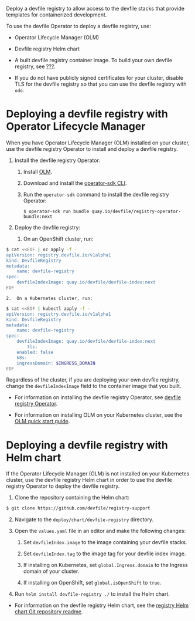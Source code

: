 Deploy a devfile registry to allow access to the devfile stacks that
provide templates for containerized development.

To use the devfile Operator to deploy a devfile registry, use:

- Operator Lifecycle Manager (OLM)

- Devfile registry Helm chart

- A built devfile registry container image. To build your own devfile
  registry, see [???](#building-a-custom-devfile-registry.adoc).

- If you do not have publicly signed certificates for your cluster,
  disable TLS for the devfile registry so that you can use the devfile
  registry with `odo`.

# Deploying a devfile registry with Operator Lifecycle Manager

When you have Operator Lifecycle Manager (OLM) installed on your
cluster, use the devfile registry Operator to install and deploy a
devfile registry.

1.  Install the devfile registry Operator:

    1.  Install
        [OLM](https://github.com/operator-framework/operator-lifecycle-manager).

    2.  Download and install the [operator-sdk
        CLI](https://mirror.openshift.com/pub/openshift-v4/clients/operator-sdk/latest/).

    3.  Run the `operator-sdk` command to install the devfile registry
        Operator:

            $ operator-sdk run bundle quay.io/devfile/registry-operator-bundle:next

2.  Deploy the devfile registry:

    1.  On an OpenShift cluster, run:

```bash
$ cat <<EOF | oc apply -f -
apiVersion: registry.devfile.io/v1alpha1
kind: DevfileRegistry
metadata:
    name: devfile-registry
spec:
    devfileIndexImage: quay.io/devfile/devfile-index:next
EOF
```

    2.  On a Kubernetes cluster, run:

```bash
$ cat <<EOF | kubectl apply -f -
apiVersion: registry.devfile.io/v1alpha1
kind: DevfileRegistry
metadata:
    name: devfile-registry
spec:
    devfileIndexImage: quay.io/devfile/devfile-index:next
        tls:
    enabled: false
    k8s:
    ingressDomain: $INGRESS_DOMAIN
EOF
```

Regardless of the cluster, if you are deploying your own devfile
registry, change the `devfileIndexImage` field to the container image
that you built.

- For information on installing the devfile registry Operator, see
  [devfile registry
  Operator](https://github.com/devfile/registry-operator).

- For information on installing OLM on your Kubernetes cluster, see
  the [OLM quick start
  guide](https://olm.operatorframework.io/docs/getting-started/).

# Deploying a devfile registry with Helm chart

If the Operator Lifecycle Manager (OLM) is not installed on your
Kubernetes cluster, use the devfile registry Helm chart in order to use
the devfile registry Operator to deploy the devfile registry.

1.  Clone the repository containing the Helm chart:

```bash
$ git clone https://github.com/devfile/registry-support
```

2.  Navigate to the `deploy/chart/devfile-registry` directory.

3.  Open the `values.yaml` file in an editor and make the following
    changes:

    1.  Set `devfileIndex.image` to the image containing your devfile
        stacks.

    2.  Set `devfileIndex.tag` to the image tag for your devfile index
        image.

    3.  If installing on Kubernetes, set `global.Ingress.domain` to the
        Ingress domain of your cluster.

    4.  If installing on OpenShift, set `global.isOpenShift` to `true`.

4.  Run `helm install devfile-registry ./` to install the Helm chart.

- For information on the devfile registry Helm chart, see the
  [registry Helm chart Git repository
  readme](https://github.com/devfile/registry-support/blob/master/deploy/chart/devfile-registry/README.md).
